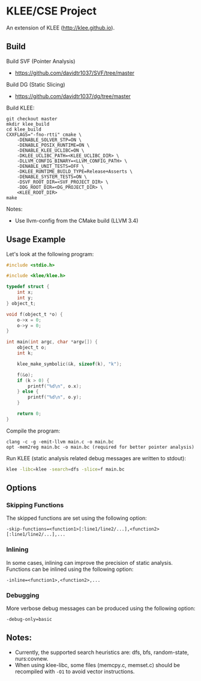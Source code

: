 KLEE/CSE Project
=============================
An extension of KLEE (http://klee.github.io).

## Build
Build SVF (Pointer Analysis)
* https://github.com/davidtr1037/SVF/tree/master

Build DG (Static Slicing)
* https://github.com/davidtr1037/dg/tree/master

Build KLEE:
```
git checkout master
mkdir klee_build
cd klee_build
CXXFLAGS="-fno-rtti" cmake \
    -DENABLE_SOLVER_STP=ON \
    -DENABLE_POSIX_RUNTIME=ON \
    -DENABLE_KLEE_UCLIBC=ON \
    -DKLEE_UCLIBC_PATH=<KLEE_UCLIBC_DIR> \
    -DLLVM_CONFIG_BINARY=<LLVM_CONFIG_PATH> \
    -DENABLE_UNIT_TESTS=OFF \
    -DKLEE_RUNTIME_BUILD_TYPE=Release+Asserts \
    -DENABLE_SYSTEM_TESTS=ON \
    -DSVF_ROOT_DIR=<SVF_PROJECT_DIR> \
    -DDG_ROOT_DIR=<DG_PROJECT_DIR> \
    <KLEE_ROOT_DIR>
make
```

Notes:
* Use llvm-config from the CMake build (LLVM 3.4)

## Usage Example
Let's look at the following program:
```C
#include <stdio.h>

#include <klee/klee.h>

typedef struct {
    int x;
    int y;
} object_t;

void f(object_t *o) {
    o->x = 0;
    o->y = 0;
}

int main(int argc, char *argv[]) {
    object_t o;
    int k;

    klee_make_symbolic(&k, sizeof(k), "k");

    f(&o);
    if (k > 0) {
        printf("%d\n", o.x);
    } else {
        printf("%d\n", o.y);
    }

    return 0;
}
```

Compile the program:
```
clang -c -g -emit-llvm main.c -o main.bc
opt -mem2reg main.bc -o main.bc (required for better pointer analysis)
```

Run KLEE (static analysis related debug messages are written to stdout):
```bash
klee -libc=klee -search=dfs -slice=f main.bc
```

## Options
### Skipping Functions
The skipped functions are set using the following option:
```
-skip-functions=<function1>[:line1/line2/...],<function2>[:line1/line2/...],...
```
### Inlining
In some cases, inlining can improve the precision of static analysis.
Functions can be inlined using the following option:
```
-inline=<function1>,<function2>,...
```
### Debugging
More verbose debug messages can be produced using the following option:
```
-debug-only=basic
```

## Notes:
* Currently, the supported search heuristics are: dfs, bfs, random-state, nurs:covnew.
* When using klee-libc, some files (memcpy.c, memset.c) should be recompiled with `-O1` to avoid vector instructions.

